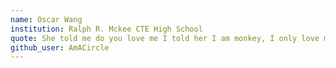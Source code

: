 ```yaml
---
name: Oscar Wang
institution: Ralph R. Mckee CTE High School
quote: She told me do you love me I told her I am monkey, I only love my tree and my banana I'm sorry.
github_user: AmACircle
---
```

